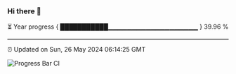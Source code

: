 ### Hi there 👋

⏳ Year progress { ███████████▁▁▁▁▁▁▁▁▁▁▁▁▁▁▁▁▁▁▁ } 39.96 %

---

⏰ Updated on Sun, 26 May 2024 06:14:25 GMT

![Progress Bar CI](https://github.com/liununu/liununu/workflows/Progress%20Bar%20CI/badge.svg)

